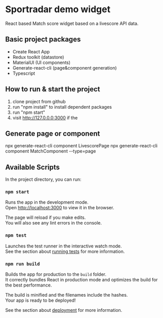 # Sportradar demo widget
React based Match score widget based on a livescore API data.
## Basic project packages
- Create React App 
- Redux toolkit (datastore)
- MaterialUI (UI components)
- Generate-react-cli (page&component generation)
- Typescript

## How to run & start the project

1. clone project from github
2. run "npm install" to install dependent packages
3. run "npm start"
6. visit http://127.0.0.0:3000 if the 

## Generate page or component
npx generate-react-cli component LivescorePage 
npx generate-react-cli component MatchComponent --type=page
## Available Scripts

In the project directory, you can run:

### `npm start`

Runs the app in the development mode.\
Open [http://localhost:3000](http://localhost:3000) to view it in the browser.

The page will reload if you make edits.\
You will also see any lint errors in the console.

### `npm test`

Launches the test runner in the interactive watch mode.\
See the section about [running tests](https://facebook.github.io/create-react-app/docs/running-tests) for more information.

### `npm run build`

Builds the app for production to the `build` folder.\
It correctly bundles React in production mode and optimizes the build for the best performance.

The build is minified and the filenames include the hashes.\
Your app is ready to be deployed!

See the section about [deployment](https://facebook.github.io/create-react-app/docs/deployment) for more information.
